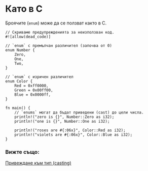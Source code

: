 # Като в C

Броячите (`enum`) може да се ползват както в C.

```rust,editable
// Скриваме предупрежденията за неизползван код.
#![allow(dead_code)]

// `enum` с премълчан различител (започва от 0)
enum Number {
    Zero,
    One,
    Two,
}

// `enum` с изричен различител
enum Color {
    Red = 0xff0000,
    Green = 0x00ff00,
    Blue = 0x0000ff,
}

fn main() {
    // `enums` могат да бъдат приведени (cast) до цели числа.
    println!("zero is {}", Number::Zero as i32);
    println!("one is {}", Number::One as i32);

    println!("roses are #{:06x}", Color::Red as i32);
    println!("violets are #{:06x}", Color::Blue as i32);
}
```

### Вижте също:

[Привеждане към тип (casting)][cast]

[cast]: ../../types/cast.md
